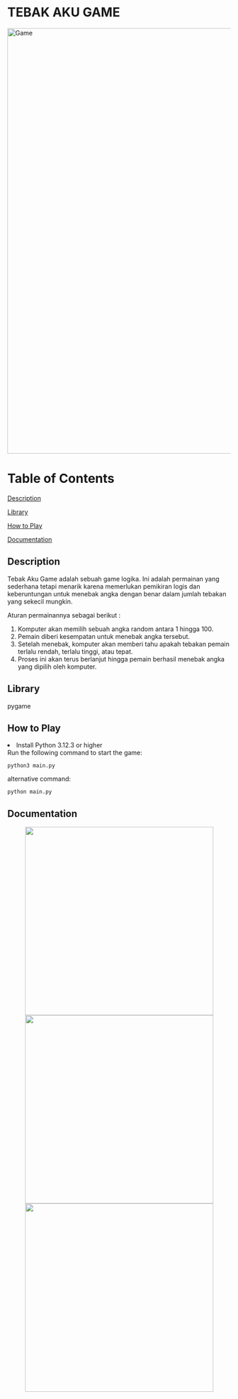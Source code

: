 # TEBAK AKU GAME
<img width="960" alt="Game" src="https://github.com/akuayip/PRAK-PBO-Tebakaku/blob/main/TUBES/asset/Screenshot%202024-04-27%20125952.png">

# Table of Contents
[Description](#Description)

[Library](#Library)

[How to Play](#How-to-Play)

[Documentation](#Documentation)

## Description  
Tebak Aku Game adalah sebuah game logika. Ini adalah permainan yang sederhana tetapi menarik karena memerlukan pemikiran logis dan keberuntungan untuk menebak angka dengan benar dalam jumlah tebakan yang sekecil mungkin.

Aturan permainannya sebagai berikut :
1. Komputer akan memilih sebuah angka random antara 1 hingga 100.
2. Pemain diberi kesempatan untuk menebak angka tersebut.
3. Setelah menebak, komputer akan memberi tahu apakah tebakan pemain terlalu rendah, terlalu tinggi, atau tepat.
4. Proses ini akan terus berlanjut hingga pemain berhasil menebak angka yang dipilih oleh komputer.


## Library
pygame

## How to Play
<li> Install Python 3.12.3 or higher</li>
Run the following command to start the game:

```
python3 main.py
```
alternative command:

```
python main.py
```

## Documentation 

<p align="center">
  <img src="https://github.com/akuayip/PRAK-PBO-Tebakaku/blob/main/TUBES/asset/2.1.png" width="425" /> 
  <img src="https://github.com/akuayip/PRAK-PBO-Tebakaku/blob/main/TUBES/asset/2.2.png" width="425" /> 
  <img src="https://github.com/akuayip/PRAK-PBO-Tebakaku/blob/main/TUBES/asset/2.3.png" width="425" /> 
  
</p>


